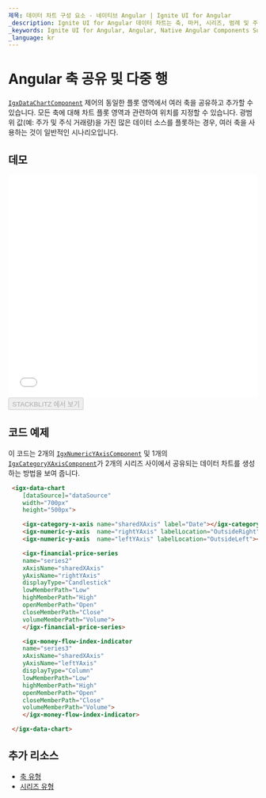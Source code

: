 ```yaml
---
제목: 데이터 차트 구성 요소 - 네이티브 Angular | Ignite UI for Angular
_description: Ignite UI for Angular 데이터 차트는 축, 마커, 시리즈, 범례 및 주석 레이어의 모듈 식 디자인을 제공하는 차트 구성 요소입니다. 이 차트를 사용하면 동일한 차트 영역에 이러한 시각적 요소의 인스턴스를 여러 개 만들어 복합 차트 뷰를 만들 수 있습니다.
_keywords: Ignite UI for Angular, Angular, Native Angular Components Suite, Native Angular Controls, Native Angular Components, Native Angular Components Library, Angular Chart, Angular Chart Control, Angular Chart Example, Angular Chart Component, Angular Data Chart
_language: kr
---
```


# Angular 축 공유 및 다중 행

 [`IgxDataChartComponent`]({environment:dvapibaseurl}/products/ignite-ui-angular/api/docs/typescript/latest/classes/igxdatachartcomponent.html) 제어의 동일한 플롯 영역에서 여러 축을 공유하고 추가할 수 있습니다. 모든 축에 대해 차트 플롯 영역과 관련하여 위치를 지정할 수 있습니다. 광범위 값(예: 주가 및 주식 거래량)을 가진 많은 데이터 소스를 플롯하는 경우, 여러 축을 사용하는 것이 일반적인 시나리오입니다.

## 데모

<div class="sample-container loading" style="height: 450px">
    <iframe id="data-chart-axis-sharing-iframe" src='{environment:dvDemosBaseUrl}/charts/data-chart-axis-sharing' width="100%" height="100%" seamless frameBorder="0" onload="onXPlatSampleIframeContentLoaded(this);"></iframe>
</div>
<div>
    <button data-localize="stackblitz" disabled class="stackblitz-btn" data-iframe-id="data-chart-axis-sharing-iframe" data-demos-base-url="{environment:dvDemosBaseUrl}">STACKBLITZ 에서 보기
    </button>


</div>

<div class="divider--half"></div>

## 코드 예제

이 코드는 2개의 [`IgxNumericYAxisComponent`]({environment:dvapibaseurl}/products/ignite-ui-angular/api/docs/typescript/latest/classes/igxnumericyaxiscomponent.html) 및 1개의 [`IgxCategoryXAxisComponent`]({environment:dvapibaseurl}/products/ignite-ui-angular/api/docs/typescript/latest/classes/igxcategoryxaxiscomponent.html)가 2개의 시리즈 사이에서 공유되는 데이터 차트를 생성하는 방법을 보여 줍니다.

```html
 <igx-data-chart
    [dataSource]="dataSource"
    width="700px"
    height="500px">

    <igx-category-x-axis name="sharedXAxis" label="Date"></igx-category-x-axis>
    <igx-numeric-y-axis  name="rightYAxis" labelLocation="OutsideRight"></igx-numeric-y-axis>
    <igx-numeric-y-axis  name="leftYAxis" labelLocation="OutsideLeft"></igx-numeric-y-axis>

    <igx-financial-price-series
    name="series2"
    xAxisName="sharedXAxis"
    yAxisName="rightYAxis"
    displayType="Candlestick"
    lowMemberPath="Low"
    highMemberPath="High"
    openMemberPath="Open"
    closeMemberPath="Close"
    volumeMemberPath="Volume">
    </igx-financial-price-series>

    <igx-money-flow-index-indicator
    name="series3"
    xAxisName="sharedXAxis"
    yAxisName="leftYAxis"
    displayType="Column"
    lowMemberPath="Low"
    highMemberPath="High"
    openMemberPath="Open"
    closeMemberPath="Close"
    volumeMemberPath="Volume">
    </igx-money-flow-index-indicator>

 </igx-data-chart>
```

## 추가 리소스

-   [축 유형](data-chart-axis-types.md)
-   [시리즈 유형](data-chart-series-types.md)
